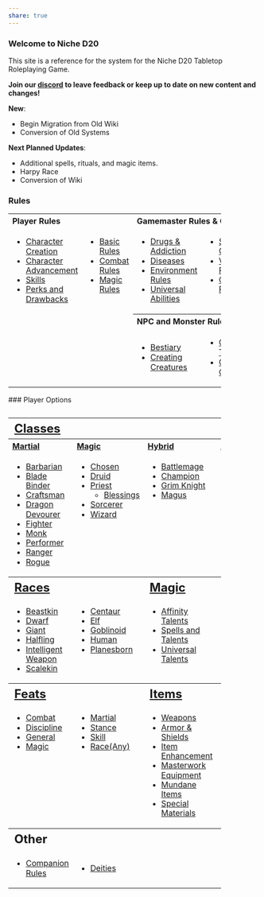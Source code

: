 ```yaml
---
share: true
---
```

### Welcome to Niche D20
This site is a reference for the system for the Niche D20 Tabletop Roleplaying Game.

**Join our [discord](https://discord.gg/EtvTQUtacV) to leave feedback or keep up to date on new content and changes!**

**New**:

- Begin Migration from Old Wiki
- Conversion of Old Systems

**Next Planned Updates**:

- Additional spells, rituals, and magic items.
- Harpy Race
- Conversion of Wiki
### Rules

<table style="width:85%; text-align: left; vertical-align: top">
<tbody><tr>
<th colspan="2" style="">Player Rules</th>
<th colspan="2" style="">Gamemaster Rules &amp; Other</th>
</tr>
<tr>
<td style="line-height: 1.2em;">
<ul><li><a href="/NicheD20/Character%20Creation" title="Character Creation">Character Creation</a></li>
<li><a href="/NicheD20/Character%20Advancement" title="Character Advancement">Character Advancement</a></li>
<li><a href="/NicheD20/Skills" title="Skills">Skills</a></li>
<li><a href="/NicheD20/Perks" title="Perks">Perks and Drawbacks</a></li></ul>
</td>
<td style="vertical-align: top; line-height: 1.2em;">
<ul><li><a href="/NicheD20/Basic%20Rules/" title="Basic Rules">Basic Rules</a></li>
<li><a href="/NicheD20/Combat%20Rules/" title="Combat">Combat Rules</a></li>
<li><a href="/NicheD20/Magic%20Rules" title="Magic/Rules">Magic Rules</a></li></ul>
</td>
<td style="vertical-align: top; line-height: 1.2em;">
<ul><li><a href="/NicheD20/Drugs%20&%20Addiction" class="mw-redirect" title="Addiction">Drugs &amp; Addiction</a></li>
<li><a href="/NicheD20/Gamemaster%20and%20Other%20Rules/Diseases/" title="Diseases">Diseases</a></li>
<li><a href="/NicheD20/Gamemaster%20and%20Other%20Rules/Environment%20Rules/" title="Environment Rules">Environment Rules</a></li>
<li><a href="/NicheD20/Gamemaster%20and%20Other%20Rules/Universal%20Abilities/" title="Universal Abilities">Universal Abilities</a></li></ul>
</td>
<td style="vertical-align: top; line-height: 1.2em;">
<ul><li><a href="/wiki/Conditions" title="Conditions">Status Conditions</a></li>
<li><a href="/wiki/Variant_Rules" title="Variant Rules">Variant Rules</a></li>
<li><a href="/wiki/Optional_Rules" title="Optional Rules">Optional Rules</a><br></li></ul>
</td></tr>
<tr>
<td>
</td>
<td>
</td>
<th colspan="2" style="">NPC and Monster Rules
</th></tr>
<tr>
<td>
</td>
<td>
</td>
<td>
<ul><li><a href="/wiki/Bestiary" title="Bestiary">Bestiary</a></li>
<li><a href="/wiki/Creating_Creatures" title="Creating Creatures">Creating Creatures</a></li></ul>
</td>
<td>
<ul><li><a href="/wiki/Creature_Types" title="Creature Types">Creature Types</a></li>
<li><a href="/wiki/Creature_Classes" title="Creature Classes">Creature Classes</a></li></ul>
</td></tr></tbody></table>
### Player Options
<table style="width:85%; text-align: left; vertical-align: top;">
<caption>
</caption>
<tbody><tr>
<th colspan="4" style="font-size: 18pt;"><a href="/NicheD20/Classes">Classes</a>
</th></tr>
<tr>
<th style=""><a href="/NicheD20/Classes/Martial">Martial</a>
</th>
<th style=""><a href="/wiki/Magic/Rules" title="Magic/Rules">Magic</a>
</th>
<th style=""><a href="/wiki/Hybrid_Classes" title="Hybrid Classes">Hybrid</a>
</th>
<th style=""><a href="/wiki/Advanced_Classes" title="Advanced Classes">Advanced</a>
</th></tr>
<tr>
<td style="line-height: 1.2em;">
<ul><li><a href="/NicheD20/Classes/Martial/Barbarian">Barbarian</a></li>
<li><a href="/wiki/Classes/Blade_Binder" title="Classes/Blade Binder">Blade Binder</a></li>
<li><a href="/wiki/Classes/Craftsman" title="Classes/Craftsman">Craftsman</a></li>
<li><a href="/wiki/Classes/Dragon_Devourer" title="Classes/Dragon Devourer">Dragon Devourer</a></li>
<li><a href="/wiki/Classes/Fighter" title="Classes/Fighter">Fighter</a></li>
<li><a href="/wiki/Classes/Monk" title="Classes/Monk">Monk</a></li>
<li><a href="/wiki/Classes/Performer" title="Classes/Performer">Performer</a></li>
<li><a href="/wiki/Classes/Ranger" title="Classes/Ranger">Ranger</a></li>
<li><a href="/wiki/Classes/Rogue" title="Classes/Rogue">Rogue</a></li></ul>
</td>
<td style="vertical-align: top; line-height: 1.2em;">
<ul><li><a href="/wiki/Classes/Chosen" title="Classes/Chosen">Chosen</a></li>
<li><a href="/wiki/Classes/Druid" title="Classes/Druid">Druid</a></li>
<li><a href="/wiki/Classes/Priest" title="Classes/Priest">Priest</a>
<ul><li><a href="/wiki/Classes/Priest/Blessings" title="Classes/Priest/Blessings">Blessings</a></li></ul></li>
<li><a href="/wiki/Classes/Sorcerer" title="Classes/Sorcerer">Sorcerer</a></li>
<li><a href="/wiki/Classes/Wizard" title="Classes/Wizard">Wizard</a></li></ul>
</td>
<td style="vertical-align: top; line-height: 1.2em;">
<ul><li><a href="/wiki/Classes/Battlemage" title="Classes/Battlemage">Battlemage</a></li>
<li><a href="/wiki/Classes/Champion" title="Classes/Champion">Champion</a></li>
<li><a href="/wiki/Classes/Grim_Knight" title="Classes/Grim Knight">Grim Knight</a></li>
<li><a href="/wiki/Classes/Magus" title="Classes/Magus">Magus</a></li></ul>
</td>
<td style="vertical-align: top; line-height: 1.2em;">
<ul><li><a href="/wiki/Classes/Eldritch_Knight" title="Classes/Eldritch Knight">Eldritch Knight</a></li>
<li><a href="/wiki/Classes/Nature%27s_Fury" title="Classes/Nature's Fury">Nature's Fury</a></li>
<li><a href="/wiki/Classes/Possessor" title="Classes/Possessor">Possessor</a></li>
<li><a href="/wiki/Classes/Runesmith" title="Classes/Runesmith">Runesmith</a></li>
<li><a href="/wiki/Classes/Steel_Savage" title="Classes/Steel Savage">Steel Savage</a></li>
<li><a href="/wiki/Classes/Samurai" title="Classes/Samurai">Samurai</a></li>
<li><a href="/wiki/Classes/Zealot" title="Classes/Zealot">Zealot</a></li></ul>
</td></tr>
<tr>
<th colspan="2" style="font-size: 18pt;"><a href="/wiki/Races" title="Races">Races</a>
</th>
<th colspan="2" style="font-size: 18pt;"><a href="/wiki/Magic" title="Magic">Magic</a>
</th></tr>
<tr>
<td style="vertical-align: top; line-height: 1.2em;">
<ul><li><a href="/wiki/Races/Beastkin" title="Races/Beastkin">Beastkin</a></li>
<li><a href="/wiki/Races/Dwarf" title="Races/Dwarf">Dwarf</a></li>
<li><a href="/wiki/Races/Giant" title="Races/Giant">Giant</a></li>
<li><a href="/wiki/Races/Halfling" title="Races/Halfling">Halfling</a></li>
<li><a href="/wiki/Races/Intelligent_Weapon" title="Races/Intelligent Weapon">Intelligent Weapon</a></li>
<li><a href="/wiki/Races/Scalekin" title="Races/Scalekin">Scalekin</a></li></ul>
</td>
<td style="vertical-align: top; line-height: 1.2em;">
<ul><li><a href="/wiki/Races/Centaur" title="Races/Centaur">Centaur</a></li>
<li><a href="/wiki/Races/Elf" title="Races/Elf">Elf</a></li>
<li><a href="/wiki/Races/Orc" title="Races/Orc">Goblinoid</a></li>
<li><a href="/wiki/Races/Human" title="Races/Human">Human</a></li>
<li><a href="/wiki/Races/Planesborn" title="Races/Planesborn">Planesborn</a></li></ul>
</td>
<td style="vertical-align: top; line-height: 1.2em;">
<ul><li><a href="/wiki/Magic/Affinity_Talents" title="Magic/Affinity Talents">Affinity Talents</a></li>
<li><a href="/wiki/Magic/Spells" title="Magic/Spells">Spells and Talents</a></li>
<li><a href="/wiki/Magic/Universal_Talents" title="Magic/Universal Talents">Universal Talents</a></li></ul>
</td>
<td style="vertical-align: top; line-height: 1.2em;">
<ul><li><a href="/wiki/Magic/Rules/Casting_Type" title="Magic/Rules/Casting Type">Casting Types</a></li>
<li><a href="/wiki/Magic/Rituals" title="Magic/Rituals">Rituals</a><br></li></ul>
</td></tr>
<tr>
<th colspan="2" style="font-size: 18pt;"><a href="/wiki/Feats" title="Feats">Feats</a>
</th>
<th colspan="2" style="font-size: 18pt;"><a href="/wiki/Items" title="Items">Items</a>
</th></tr>
<tr>
<td style="vertical-align: top; line-height: 1.2em;">
<ul><li><a href="/wiki/Feats/Combat" title="Feats/Combat">Combat</a></li>
<li><a href="/wiki/Feats/Discipline" title="Feats/Discipline">Discipline</a></li>
<li><a href="/wiki/Feats/General" title="Feats/General">General</a></li>
<li><a href="/wiki/Feats/Magic" title="Feats/Magic">Magic</a><br></li></ul>
</td>
<td style="vertical-align: top; line-height: 1.2em;">
<ul><li><a href="/wiki/Feats/Martial" title="Feats/Martial">Martial</a></li>
<li><a href="/wiki/Feats/Stance" title="Feats/Stance">Stance</a></li>
<li><a href="/wiki/Feats/Skill" title="Feats/Skill">Skill</a></li>
<li><a href="/wiki/Feats/Race" title="Feats/Race">Race(Any)</a></li></ul>
</td>
<td style="vertical-align: top; line-height: 1.2em;">
<ul><li><a href="/wiki/Items/Weapons" title="Items/Weapons">Weapons</a></li>
<li><a href="/wiki/Items/Armor_%26_Shields" title="Items/Armor &amp; Shields">Armor &amp; Shields</a></li>
<li><a href="/wiki/Items/Enhancement" title="Items/Enhancement">Item Enhancement</a></li>
<li><a href="/wiki/Items/Masterwork" title="Items/Masterwork">Masterwork Equipment</a></li>
<li><a href="/wiki/Items/Mundane_Items" title="Items/Mundane Items">Mundane Items</a></li>
<li><a href="/wiki/Items/Special_Materials" title="Items/Special Materials">Special Materials</a><br></li></ul>
</td>
<td style="vertical-align: top; line-height: 1.2em;">
<ul><li><a href="/wiki/Alchemical_Items" title="Alchemical Items">Alchemical Items</a></li>
<li><a href="/wiki/Items/Magic_Items" title="Items/Magic Items">Magic Items</a></li>
<li><a href="/wiki/Potions" title="Potions">Potions</a></li>
<li><a href="/wiki/Poisons" title="Poisons">Poisons</a></li>
<li><a href="/wiki/Items/Drugs" title="Items/Drugs">Drugs</a></li>
<li><a href="/wiki/Scrolls" title="Scrolls">Scrolls</a><br></li></ul>
</td></tr>
<tr>
<th colspan="4" style="font-size: 18pt;">Other
</th></tr>
<tr>
<td>
<ul><li><a href="/wiki/Companion_Rules" title="Companion Rules">Companion Rules</a></li></ul>
</td>
<td>
<ul><li><a href="/wiki/Deities" title="Deities">Deities</a></li></ul>
</td>
<td>
</td>
<td>
</td></tr></tbody></table>
